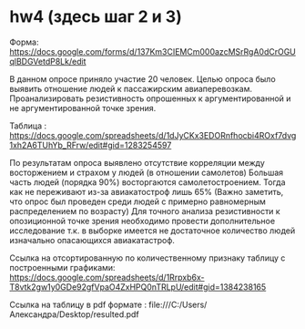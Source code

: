 # hw4 (здесь шаг 2 и 3)
Форма: https://docs.google.com/forms/d/137Km3CIEMCm000azcMSrRgA0dCrOGUqlBDGVetdP8Lk/edit

В данном опросе приняло участие 20 человек. 
Целью опроса было выявить отношение людей к пассажирским авиаперевозкам. 
Проанализировать резистивность опрошенных к аргументированной и не аргументированной точке зрения.

Таблица : https://docs.google.com/spreadsheets/d/1dJyCKx3EDORnfhocbi4ROxf7dvg1xh2A6TUhYb_RFrw/edit#gid=1283254597

По результатам опроса выявлено отсутствие корреляции между восторжением и страхом у людей (в отношении самолетов)
Большая часть людей (порядка 90%) восторгаются самолетостроением. Тогда как не переживают из-за авиакатостроф лишь 65%
(Важно заметить, что опрос был проведен среди людей с примерно равномерным распределением по возрасту)
Для точного анализа резистивности к опозиционной точке зрения необходимо провести дополнительное исследование 
т.к. в выборке имеется не достаточное количество людей изначально опасающихся авиакатастроф.

Ссылка на отсортированную по количественному признаку таблицу с построенными графиками:
https://docs.google.com/spreadsheets/d/1Rrpxb6x-T8vtk2gw1y0GDe92gfVpaO4ZxHPQ0nTRLpU/edit#gid=1384238165

Ссылка на таблицу в pdf формате :
file:///C:/Users/Александра/Desktop/resulted.pdf

